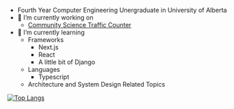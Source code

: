 - Fourth Year Computer Engineering Unergraduate in University of Alberta 
- 🔭 I’m currently working on
  - [Community Science Traffic Counter](https://github.com/Dekr0/Dekr0/blob/main/Community%20Science%20Traffic%20Counter.pdf)
- 🌱 I’m currently learning
  - Frameworks
    - Next.js
    - React
    - A little bit of Django
  - Languages
    - Typescript
  - Architecture and System Design Related Topics

[![Top Langs](https://github-readme-stats.vercel.app/api/top-langs/?username=Dekr0&layout=compact&theme=github_dark)](https://github.com/anuraghazra/github-readme-stats)
 

